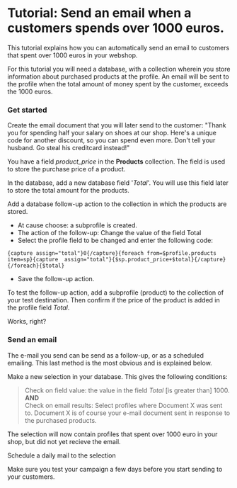 # Tutorial: Send an email when a customers spends over 1000 euros.

This tutorial explains how you can automatically send an email to
customers that spent over 1000 euros in your webshop.

For this tutorial you will need a database, with a collection wherein you
store information about purchased products at the profile. An email will
be sent to the profile when the total amount of money spent by the
customer, exceeds the 1000 euros.

### Get started

Create the email document that you will later send to the customer:
"Thank you for spending half your salary on shoes at our shop. Here's a
unique code for another discount, so you can spend even more. Don't tell
your husband. Go steal his creditcard instead!"

You have a field *product\_price* in the **Products** collection. The
field is used to store the purchase price of a product.

In the database, add a new database field '*Total*'. You will use this
field later to store the total amount for the products.

Add a database follow-up action to the collection in which the products
are stored.

-   At cause choose: a subprofile is created.
-   The action of the follow-up: Change the value of the field Total
-   Select the profile field to be changed and enter the following code:

`{capture assign="total"}0{/capture}{foreach from=$profile.products item=sp}{capture  assign="total"}{$sp.product_price+$total}{/capture}{/foreach}{$total}`

-   Save the follow-up action.

To test the follow-up action, add a subprofile (product) to the
collection of your test destination. Then confirm if the price of the
product is added in the profile field *Total*.

Works, right?

### Send an email

The e-mail you send can be send as a follow-up, or as a scheduled
emailing. This last method is the most obvious and is explained below.

Make a new selection in your database. This gives the following
conditions:

> Check on field value: the value in the field *Total* [is greater than]
> 1000.\
>  **AND**\
>  Check on email results: Select profiles where Document X was sent to.
> Document X is of course your e-mail document sent in response to the
> purchased products.

The selection will now contain profiles that spent over 1000 euro in
your shop, but did not yet recieve the email.

Schedule a daily mail to the selection

Make sure you test your campaign a few days before you start sending to
your customers.
